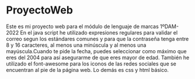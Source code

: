 # ProyectoWeb
Este es mi proyecto web para el módulo de lenguaje de marcas 1ºDAM-2022
En el java script he utilizado expresiones regulares para validar el correo segun los estándares comunes y para que la contraseña tenga entre 8 y 16 caracteres, al menos una minúscula y al menos una mayúscula.Cuando te pide la fecha, puedes seleccionar como máximo que eres del 2004 para así asegurarme de que eres mayor de edad. 
También he utilizado el font-awesome para los iconos de las redes sociales que se encuentran al pie de la página web.
Lo demás es css y html básico.
